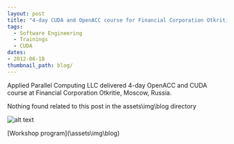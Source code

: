 ```yaml
---
layout: post
title: "4-day CUDA and OpenACC course for Financial Corporation Otkritie"
tags:
  - Software Engineering
  - Trainings
  - CUDA
dates:
- 2012-06-18
thumbnail_path: blog/
---
```


Applied Parallel Computing LLC delivered 4-day OpenACC and CUDA  course at Financial Corporation Otkritie, Moscow, Russia.

Nothing found related to this post in the assets\img\blog directory

![alt text](\assets\img\blog\ "Logo Title Text 1")

[Workshop program](\assets\img\blog\)
